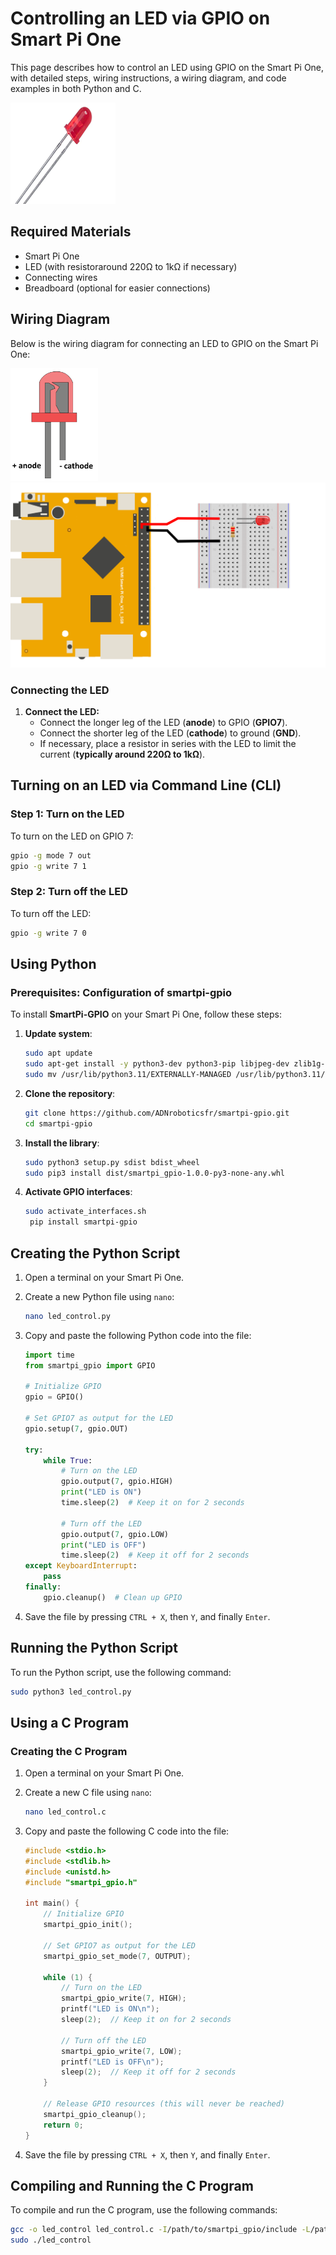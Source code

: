 # Controlling an LED via GPIO on Smart Pi One

This page describes how to control an LED using GPIO on the Smart Pi One, with detailed steps, wiring instructions, a wiring diagram, and code examples in both Python and C.

![LED](../../../img/SmartPi/Sensors&Modules/SmartPi_LED_Control/SmartPi_LED_Control_1.png)

## Required Materials

- Smart Pi One
- LED (with resistoraround 220Ω to 1kΩ if necessary)
- Connecting wires
- Breadboard (optional for easier connections)

## Wiring Diagram

Below is the wiring diagram for connecting an LED to GPIO on the Smart Pi One:

<img src="../../../img/SmartPi/Sensors&Modules/SmartPi_LED_Control/SmartPi_LED_Control_2.png" width="140" alt="LED Wiring Diagram">

<img src="../../../img/SmartPi/Sensors&Modules/SmartPi_LED_Control/SmartPi_LED_Control_3.png" width="520" alt="LED Wiring Diagram">


### Connecting the LED

1. **Connect the LED:**
   - Connect the longer leg of the LED (**anode**) to GPIO (**GPIO7**).
   - Connect the shorter leg of the LED (**cathode**) to ground (**GND**).
   - If necessary, place a resistor in series with the LED to limit the current (**typically around 220Ω to 1kΩ**).

## Turning on an LED via Command Line (CLI)

### Step 1: Turn on the LED

To turn on the LED on GPIO 7:

```bash
gpio -g mode 7 out
gpio -g write 7 1
```

### Step 2: Turn off the LED

To turn off the LED:

```bash
gpio -g write 7 0
```

## Using Python

### Prerequisites: Configuration of smartpi-gpio

To install **SmartPi-GPIO** on your Smart Pi One, follow these steps:

1. **Update system**:
   ```bash
   sudo apt update 
   sudo apt-get install -y python3-dev python3-pip libjpeg-dev zlib1g-dev libtiff-dev
   sudo mv /usr/lib/python3.11/EXTERNALLY-MANAGED /usr/lib/python3.11/EXTERNALLY-MANAGED.old

2. **Clone the repository**:
   ```bash
   git clone https://github.com/ADNroboticsfr/smartpi-gpio.git
   cd smartpi-gpio

3. **Install the library**:
   ```bash
   sudo python3 setup.py sdist bdist_wheel
   sudo pip3 install dist/smartpi_gpio-1.0.0-py3-none-any.whl


4. **Activate GPIO interfaces**:
   ```bash
   sudo activate_interfaces.sh
    pip install smartpi-gpio
    ```

## Creating the Python Script

1. Open a terminal on your Smart Pi One.
2. Create a new Python file using `nano`:

   ```bash
   nano led_control.py
   ```

3. Copy and paste the following Python code into the file:

   ```python
   import time
   from smartpi_gpio import GPIO

   # Initialize GPIO
   gpio = GPIO()

   # Set GPIO7 as output for the LED
   gpio.setup(7, gpio.OUT)

   try:
       while True:
           # Turn on the LED
           gpio.output(7, gpio.HIGH)
           print("LED is ON")
           time.sleep(2)  # Keep it on for 2 seconds
           
           # Turn off the LED
           gpio.output(7, gpio.LOW)
           print("LED is OFF")
           time.sleep(2)  # Keep it off for 2 seconds
   except KeyboardInterrupt:
       pass
   finally:
       gpio.cleanup()  # Clean up GPIO
   ```

4. Save the file by pressing `CTRL + X`, then `Y`, and finally `Enter`.

## Running the Python Script

To run the Python script, use the following command:

```bash
sudo python3 led_control.py
```

## Using a C Program

### Creating the C Program

1. Open a terminal on your Smart Pi One.
2. Create a new C file using `nano`:

   ```bash
   nano led_control.c
   ```

3. Copy and paste the following C code into the file:

   ```c
   #include <stdio.h>
   #include <stdlib.h>
   #include <unistd.h>
   #include "smartpi_gpio.h"

   int main() {
       // Initialize GPIO
       smartpi_gpio_init();
       
       // Set GPIO7 as output for the LED
       smartpi_gpio_set_mode(7, OUTPUT);
       
       while (1) {
           // Turn on the LED
           smartpi_gpio_write(7, HIGH);
           printf("LED is ON\n");
           sleep(2);  // Keep it on for 2 seconds
           
           // Turn off the LED
           smartpi_gpio_write(7, LOW);
           printf("LED is OFF\n");
           sleep(2);  // Keep it off for 2 seconds
       }

       // Release GPIO resources (this will never be reached)
       smartpi_gpio_cleanup();
       return 0;
   }
   ```

4. Save the file by pressing `CTRL + X`, then `Y`, and finally `Enter`.

## Compiling and Running the C Program

To compile and run the C program, use the following commands:

```bash
gcc -o led_control led_control.c -I/path/to/smartpi_gpio/include -L/path/to/smartpi_gpio/lib -lsmartpi_gpio
sudo ./led_control
```

